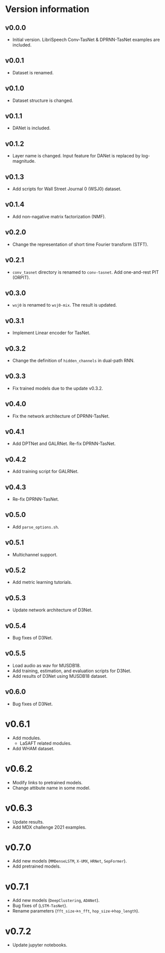 # Version information
## v0.0.0
- Initial version. LibriSpeech Conv-TasNet & DPRNN-TasNet examples are included.

## v0.0.1
- Dataset is renamed.

## v0.1.0
- Dataset structure is changed.

## v0.1.1
- DANet is included.

## v0.1.2
- Layer name is changed. Input feature for DANet is replaced by log-magnitude.

## v0.1.3
- Add scripts for Wall Street Journal 0 (WSJ0) dataset.

## v0.1.4
- Add non-nagative matrix factorization (NMF).

## v0.2.0
- Change the representation of short time Fourier transform (STFT).

## v0.2.1
- `conv_tasnet` directory is renamed to `conv-tasnet`. Add one-and-rest PIT (ORPIT).

## v0.3.0
- `wsj0` is renamed to `wsj0-mix`. The result is updated.

## v0.3.1
- Implement Linear encoder for TasNet.

## v0.3.2
- Change the definition of `hidden_channels` in dual-path RNN.

## v0.3.3
- Fix trained models due to the update v0.3.2.

## v0.4.0
- Fix the network architecture of DPRNN-TasNet.

## v0.4.1
- Add DPTNet and GALRNet. Re-fix DPRNN-TasNet.

## v0.4.2
- Add training script for GALRNet.

## v0.4.3
- Re-fix DPRNN-TasNet.

## v0.5.0
- Add `parse_options.sh`.

## v0.5.1
- Multichannel support.

## v0.5.2
- Add metric learning tutorials.

## v0.5.3
- Update network architecture of D3Net.

## v0.5.4
- Bug fixes of D3Net.

## v0.5.5
- Load audio as wav for MUSDB18.
- Add training, estimation, and evaluation scripts for D3Net.
- Add results of D3Net using MUSDB18 dataset.

## v0.6.0
- Bug fixes of D3Net.

# v0.6.1
- Add modules.
  - LaSAFT related modules.
- Add WHAM dataset.

# v0.6.2
- Modify links to pretrained models.
- Change attibute name in some model.

# v0.6.3
- Update results.
- Add MDX challenge 2021 examples.

# v0.7.0
- Add new models (`MMDenseLSTM`, `X-UMX`, `HRNet`, `SepFormer`).
- Add pretrained models.

# v0.7.1
- Add new models (`DeepClustering`, `ADANet`).
- Bug fixes of (`LSTM-TasNet`).
- Rename parameters (`fft_size`->`n_fft`, `hop_size`->`hop_length`).

# v0.7.2
- Update jupyter notebooks.